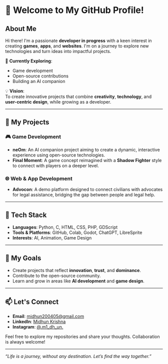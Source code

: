 # 👋 Welcome to My GitHub Profile!

## About Me  
Hi there! I'm a passionate **developer in progress** with a keen interest in creating **games**, **apps**, and **websites**. I'm on a journey to explore new technologies and turn ideas into impactful projects.  

🌱 **Currently Exploring**:  
- Game development  
- Open-source contributions  
- Building an AI companion  

💡 **Vision**:  
To create innovative projects that combine **creativity**, **technology**, and **user-centric design**, while growing as a developer.

---

## 🚀 My Projects  
### 🎮 **Game Development**  
- **neOm**: An AI companion project aiming to create a dynamic, interactive experience using open-source technologies.  
- **Final Moment**: A game concept reimagined with a **Shadow Fighter** style to connect with players on a deeper level.

### 🌐 **Web & App Development**  
- **Advocon**: A demo platform designed to connect civilians with advocates for legal assistance, bridging the gap between people and legal help.

---

## 🔧 Tech Stack  
- **Languages**: Python, C, HTML, CSS, PHP, GDScript  
- **Tools & Platforms**: GitHub, Colab, Godot, ChatGPT, LibreSprite  
- **Interests**: AI, Animation, Game Design  

---

## 🌟 My Goals  
- Create projects that reflect **innovation**, **trust**, and **dominance**.  
- Contribute to the open-source community.  
- Learn and grow in areas like **AI development** and **game design**.

---

## 📫 Let's Connect  
- **Email**: [midhun200405@gmail.com](mailto:midhun200405@gmail.com)  
- **LinkedIn**: [Midhun Krishna](https://www.linkedin.com/in/midhun-krishna-35ba86336)  
- **Instagram**: [@.m1_dh_un.](https://www.instagram.com/.m1_dh_un.)  

Feel free to explore my repositories and share your thoughts. Collaboration is always welcome!  

---

*“Life is a journey, without any destination. Let’s find the way together.”*

